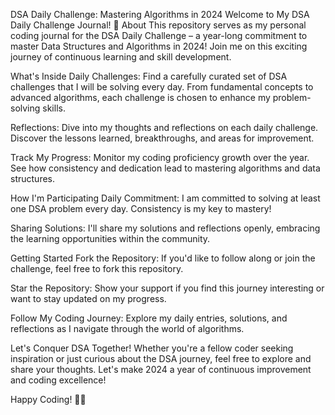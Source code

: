DSA Daily Challenge: Mastering Algorithms in 2024
Welcome to My DSA Daily Challenge Journal! 🚀
About
This repository serves as my personal coding journal for the DSA Daily Challenge – a year-long commitment to master Data Structures and Algorithms in 2024! Join me on this exciting journey of continuous learning and skill development.

What's Inside
Daily Challenges: Find a carefully curated set of DSA challenges that I will be solving every day. From fundamental concepts to advanced algorithms, each challenge is chosen to enhance my problem-solving skills.

Reflections: Dive into my thoughts and reflections on each daily challenge. Discover the lessons learned, breakthroughs, and areas for improvement.

Track My Progress: Monitor my coding proficiency growth over the year. See how consistency and dedication lead to mastering algorithms and data structures.

How I'm Participating
Daily Commitment: I am committed to solving at least one DSA problem every day. Consistency is my key to mastery!

Sharing Solutions: I'll share my solutions and reflections openly, embracing the learning opportunities within the community.

Getting Started
Fork the Repository: If you'd like to follow along or join the challenge, feel free to fork this repository.

Star the Repository: Show your support if you find this journey interesting or want to stay updated on my progress.

Follow My Coding Journey: Explore my daily entries, solutions, and reflections as I navigate through the world of algorithms.

Let's Conquer DSA Together!
Whether you're a fellow coder seeking inspiration or just curious about the DSA journey, feel free to explore and share your thoughts. Let's make 2024 a year of continuous improvement and coding excellence!

Happy Coding! 🚀✨
